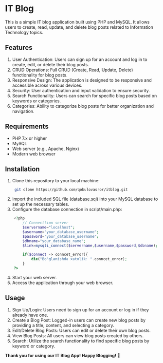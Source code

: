 # IT Blog

This is a simple IT blog application built using PHP and MySQL. It allows users to create, read, update, and delete blog posts related to Information Technology topics.

## Features

1. User Authentication: Users can sign up for an account and log in to create, edit, or delete their blog posts.
2. CRUD Operations: Full CRUD (Create, Read, Update, Delete) functionality for blog posts.
3. Responsive Design: The application is designed to be responsive and accessible across various devices.
4. Security: User authentication and input validation to ensure security.
5. Search Functionality: Users can search for specific blog posts based on keywords or categories.
6. Categories: Ability to categorize blog posts for better organization and navigation.

## Requirements

- PHP 7.x or higher
- MySQL
- Web server (e.g., Apache, Nginx)
- Modern web browser

## Installation

1. Clone this repository to your local machine:
   ```bash
    git clone https://github.com/qobulovasror/itblog.git
   ```  
2. Import the included SQL file (database.sql) into your MySQL database to set up the necessary tables.
3. Configure the database connection in script/main.php:
```php
    <?php
    	// Connecttion server
    	$servername="localhost";
    	$username="your_database_username";
    	$password="your_database_username";
    	$dbname="your_database_name";
    	$link=mysqli_connect($servername,$username,$password,$dbname);
    
    	if($connect -> conncet_error){
    		die("Bo'glanishda xatolik: ".conncet_error);
    	}
    ?>
   ```
4. Start your web server.
5. Access the application through your web browser.

## Usage

1. Sign Up/Login: Users need to sign up for an account or log in if they already have one.
2. Create a Blog Post: Logged-in users can create new blog posts by providing a title, content, and selecting a category.
3. Edit/Delete Blog Posts: Users can edit or delete their own blog posts.
4. View Blog Posts: All users can view blog posts created by others.
5. Search: Utilize the search functionality to find specific blog posts by keyword or category.

__Thank you for using our IT Blog App! Happy Blogging! 🚀__
   
